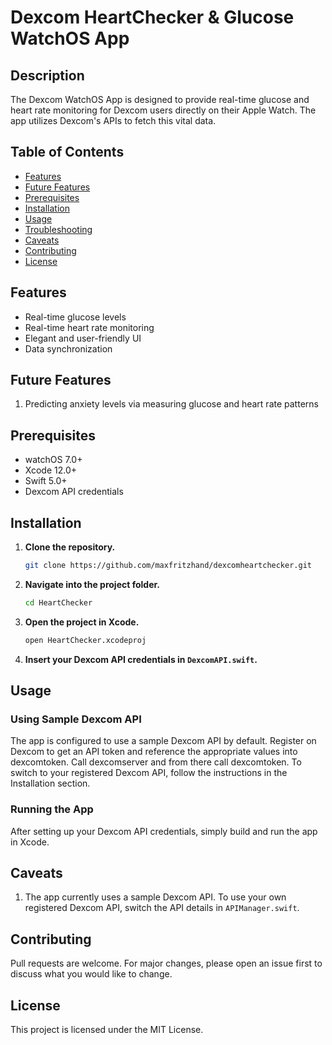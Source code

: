 # Dexcom HeartChecker & Glucose WatchOS App

## Description

The Dexcom WatchOS App is designed to provide real-time glucose and heart rate monitoring for Dexcom users directly on their Apple Watch. The app utilizes Dexcom's APIs to fetch this vital data.

## Table of Contents

- [Features](#features)
- [Future Features](#future-features)
- [Prerequisites](#prerequisites)
- [Installation](#installation)
- [Usage](#usage)
- [Troubleshooting](#troubleshooting)
- [Caveats](#caveats)
- [Contributing](#contributing)
- [License](#license)

## Features

- Real-time glucose levels
- Real-time heart rate monitoring
- Elegant and user-friendly UI
- Data synchronization

## Future Features

1. Predicting anxiety levels via measuring glucose and heart rate patterns

## Prerequisites

- watchOS 7.0+
- Xcode 12.0+
- Swift 5.0+
- Dexcom API credentials

## Installation

1. **Clone the repository.**
    ```sh
    git clone https://github.com/maxfritzhand/dexcomheartchecker.git
    ```

2. **Navigate into the project folder.**
    ```sh
    cd HeartChecker
    ```

3. **Open the project in Xcode.**
    ```sh
    open HeartChecker.xcodeproj
    ```

4. **Insert your Dexcom API credentials in `DexcomAPI.swift`.**

## Usage

### Using Sample Dexcom API

The app is configured to use a sample Dexcom API by default. Register on Dexcom to get an API token and reference the appropriate values into dexcomtoken. Call dexcomserver and from there call dexcomtoken. To switch to your registered Dexcom API, follow the instructions in the Installation section.

### Running the App

After setting up your Dexcom API credentials, simply build and run the app in Xcode.

## Caveats

1. The app currently uses a sample Dexcom API. To use your own registered Dexcom API, switch the API details in `APIManager.swift`.

## Contributing

Pull requests are welcome. For major changes, please open an issue first to discuss what you would like to change.

## License

This project is licensed under the MIT License.
